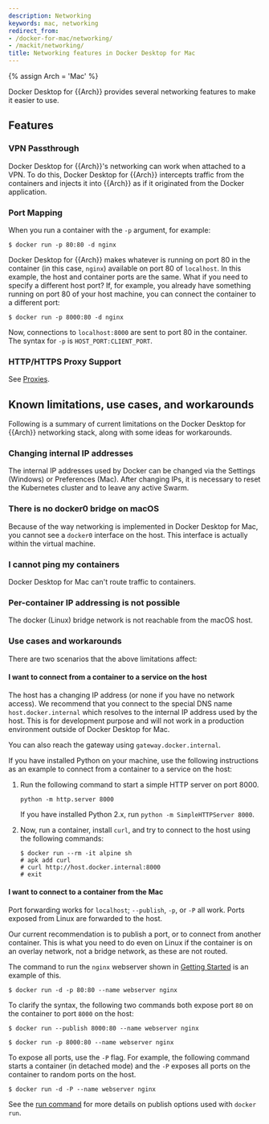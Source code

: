 ```yaml
---
description: Networking
keywords: mac, networking
redirect_from:
- /docker-for-mac/networking/
- /mackit/networking/
title: Networking features in Docker Desktop for Mac
---
```

{% assign Arch = 'Mac' %}

Docker Desktop for {{Arch}} provides several networking features to make it
easier to use.

## Features

### VPN Passthrough

Docker Desktop for {{Arch}}'s networking can work when attached to a VPN. To do this,
Docker Desktop for {{Arch}} intercepts traffic from the containers and injects it into
{{Arch}} as if it originated from the Docker application.

### Port Mapping

When you run a container with the `-p` argument, for example:

```console
$ docker run -p 80:80 -d nginx
```

Docker Desktop for {{Arch}} makes whatever is running on port 80 in the container (in
this case, `nginx`) available on port 80 of `localhost`. In this example, the
host and container ports are the same. What if you need to specify a different
host port? If, for example, you already have something running on port 80 of
your host machine, you can connect the container to a different port:

```console
$ docker run -p 8000:80 -d nginx
```

Now, connections to `localhost:8000` are sent to port 80 in the container. The
syntax for `-p` is `HOST_PORT:CLIENT_PORT`.

### HTTP/HTTPS Proxy Support

See [Proxies](index.md#proxies).

## Known limitations, use cases, and workarounds

Following is a summary of current limitations on the Docker Desktop for {{Arch}}
networking stack, along with some ideas for workarounds.

### Changing internal IP addresses

The internal IP addresses used by Docker can be changed via the Settings (Windows)
or Preferences (Mac). After changing IPs, it is necessary to reset the Kubernetes
cluster and to leave any active Swarm.

### There is no docker0 bridge on macOS

Because of the way networking is implemented in Docker Desktop for Mac, you cannot see a
`docker0` interface on the host. This interface is actually within the virtual
machine.

### I cannot ping my containers

Docker Desktop for Mac can't route traffic to containers.

### Per-container IP addressing is not possible

The docker (Linux) bridge network is not reachable from the macOS host.

### Use cases and workarounds

There are two scenarios that the above limitations affect:

#### I want to connect from a container to a service on the host

The host has a changing IP address (or none if you have no network access). We recommend that you connect to the special DNS name
`host.docker.internal` which resolves to the internal IP address used by the
host. This is for development purpose and will not work in a production environment outside of Docker Desktop for Mac.

You can also reach the gateway using `gateway.docker.internal`.

If you have installed Python on your machine, use the following instructions as an example to connect from a container to a service on the host:

1. Run the following command to start a simple HTTP server on port 8000.

    `python -m http.server 8000`

    If you have installed Python 2.x, run `python -m SimpleHTTPServer 8000`.

2. Now, run a container, install `curl`, and try to connect to the host using the following commands:

    ```console
    $ docker run --rm -it alpine sh
    # apk add curl
    # curl http://host.docker.internal:8000
    # exit
    ```

#### I want to connect to a container from the Mac

Port forwarding works for `localhost`; `--publish`, `-p`, or `-P` all work.
Ports exposed from Linux are forwarded to the host.

Our current recommendation is to publish a port, or to connect from another
container. This is what you need to do even on Linux if the container is on an
overlay network, not a bridge network, as these are not routed.

The command to run the `nginx` webserver shown in [Getting Started](index.md#explore-the-application)
is an example of this.

```console
$ docker run -d -p 80:80 --name webserver nginx
```

To clarify the syntax, the following two commands both expose port `80` on the
container to port `8000` on the host:

```console
$ docker run --publish 8000:80 --name webserver nginx

$ docker run -p 8000:80 --name webserver nginx
```

To expose all ports, use the `-P` flag. For example, the following command
starts a container (in detached mode) and the `-P` exposes all ports on the
container to random ports on the host.

```console
$ docker run -d -P --name webserver nginx
```

See the [run command](../../engine/reference/commandline/run.md) for more details on
publish options used with `docker run`.
